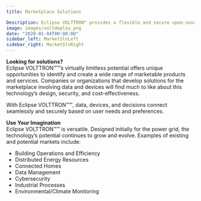 ```yaml
---
title: Marketplace Solutions

Description: Eclipse VOLTTRON™ provides a flexible and secure open-source platform for molding solutions in any field involving devices, data and decisions.
image: images/voltdeploy.png
date: "2020-01-04T00:00:00"
sidebar_left: MarketSlnLeft
sidebar_right: MarketSlnRight
---
```


**Looking for solutions?**</br>
Eclipse VOLTTRON™™’s virtually limitless potential offers unique opportunities to identify and create a wide range of marketable products and services. Companies or organizations that develop solutions for the marketplace involving data and devices will find much to like about this technology’s design, security, and cost-effectiveness.

With Eclipse VOLTTRON™™, data, devices, and decisions connect seamlessly and securely based on user needs and preferences.

**Use Your Imagination**</br>
Eclipse VOLTTRON™™ is versatile. Designed initially for the power grid, the technology’s potential continues to grow and evolve. Examples of existing and potential markets include:

- Building Operations and Efficiency
- Distributed Energy Resources
- Connected Homes
- Data Management
- Cybersecurity
- Industrial Processes
- Environmental/Climate Monitoring
